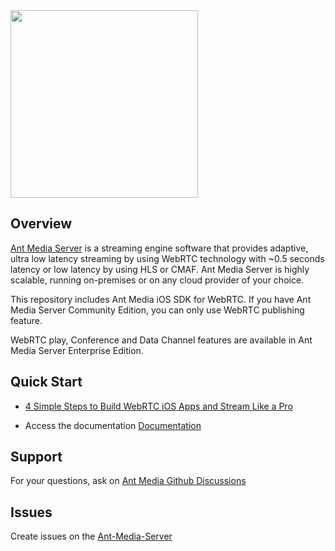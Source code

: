 <img src="https://user-images.githubusercontent.com/54481799/95862105-16cb0e00-0d6b-11eb-9087-88888889825d.png" width=300px />

## Overview

<a href="https://antmedia.io">Ant Media Server</a> is a streaming engine software that provides adaptive, ultra low latency streaming by using WebRTC technology with ~0.5 seconds latency or low latency by using HLS or CMAF. Ant Media Server is highly scalable, running on-premises or on any cloud provider of your choice.

This repository includes Ant Media iOS SDK for WebRTC. If you have Ant Media Server Community Edition, you can only use WebRTC publishing feature.

WebRTC play, Conference and Data Channel features are available in Ant Media Server Enterprise Edition.

## Quick Start 

- <a href="https://antmedia.io/build-and-try-webrtc-ios-app-for-dummies" />4 Simple Steps to Build WebRTC iOS Apps and Stream Like a Pro</a>

- Access the documentation <a href="https://antmedia.io/docs/guides/developer-sdk-and-api/sdk-integration/ios-sdk/"> Documentation </a>

## Support
For your questions, ask on [Ant Media Github Discussions](https://github.com/orgs/ant-media/discussions)


## Issues
Create issues on the [Ant-Media-Server](https://github.com/ant-media/Ant-Media-Server/issues)
